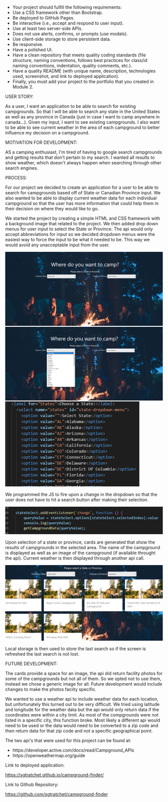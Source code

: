 <ul>
<li>Your project should fulfill the following requirements:</li>
<li>Use a CSS framework other than Bootstrap.</li>
<li>Be deployed to GitHub Pages.</li>
<li>Be interactive (i.e., accept and respond to user input).</li>
<li>Use at least two server-side APIs.</li>
<li>Does not use alerts, confirms, or prompts (use modals).</li>
<li>Use client-side storage to store persistent data.</li>
<li>Be responsive.</li>
<li>Have a polished UI.</li>
<li>Have a clean repository that meets quality coding standards (file structure, naming conventions, follows best practices for class/id naming conventions, indentation, quality comments, etc.).</li>
<li>Have a quality README (with unique name, description, technologies used, screenshot, and link to deployed application).</li>
<li>Finally, you must add your project to the portfolio that you created in Module 2.</li>
</ul>

USER STORY:

As a user, I want an application to be able to search for existing campgrounds. So that I will be able to search any state in the United States as well as any province in Canada (just in case I want to camp anywhere in canada...).  Given my input, I want to see existing campgrounds.  I also want to be able to see current weather in the area of each campground to better influence my decision on a campground.  

MOTIVATION FOR DEVELOPMENT:

AS a camping enthusiast, I'm tired of having to google search campgrounds and getting results that don't pertain to my search.  I wanted all results to show weather, which doesn't always happen when searching through other search engines.

PROCESS:

For our project we decided to create an application for a user to be able to search for campgrounds based off of State or Canadian Province input.
We also wanted to be able to display current weather data for each individual campground so that the user has more information that could help them in their decision on where they would like to go.

We started the project by creating a simple HTML and CSS framework with a background image that related to the project.  We then added drop down menus for user input to select the State or Province.  The api would only accept abbreviations for input so we decided dropdown menus were the easiest way to force the input to be what it needed to be.  This way we would avoid any unacceptable input from the user.

<img src="/assets/images/Screenshot%20(47).png" />
<img src="/assets/images/Screenshot%20(48).png" />
<img src="/assets/images/Screenshot%20(49).png" />

We programmed the JS to fire upon a change in the dropdown so that the user does not have to hit a search button after making their selection.  

<img src="/assets/images/Screenshot%20(50).png" />

Upon selection of a state or province, cards are generated that show the results of campgrounds in the selected area.  The name of the campground is displayed as well as an image of the campground (if available throught the api).  Current weather is then displayed through another api call.  

<img src="/assets/images/Screenshot%20(55).png" />

Local storage is then used to store the last search so if the screen is refreshed the last search is not lost.

FUTURE DEVELOPMENT:

The cards provide a space for an image, the api did return facility photos for some of the campgrounds but not all of them. So we opted not to use them, instead we chose a generic image for all.  Future development would include changes to make the photos faciity specific. 

We wanted to use a weather api to include weather data for each location, but unfortunately this turned out to be very difficult.  We tried using latitude and longitude for the weather data but the api would only return data if the coordinates were within a city limit.  As most of the compgrounds were not listed in a specific city, this function broke.  Most likely a different api would need to be used or the data would need to be converted to a zip code and then return data for that zip code and not a specific geographical point.
  
The two api's that were used for this project can be found at:
<ul>
<li>https://developer.active.com/docs/read/Campground_APIs</li>
<li>https://openweathermap.org/guide</li>
</ul>

Link to deployed application:

 https://sgtratchet.github.io/campground-finder/

Link to Github Repository:

https://github.com/sgtratchet/campground-finder
